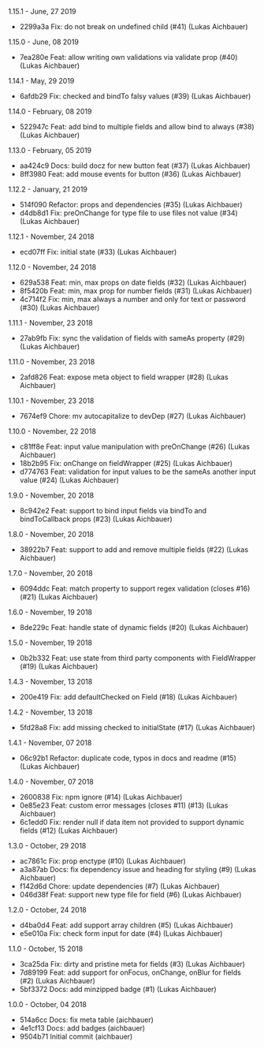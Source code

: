 1.15.1 - June, 27 2019

* 2299a3a Fix: do not break on undefined child (#41) (Lukas Aichbauer)

1.15.0 - June, 08 2019

* 7ea280e Feat: allow writing own validations via validate prop (#40) (Lukas Aichbauer)

1.14.1 - May, 29 2019

* 6afdb29 Fix: checked and bindTo falsy values (#39) (Lukas Aichbauer)

1.14.0 - February, 08 2019

* 522947c Feat: add bind to multiple fields and allow bind to always (#38) (Lukas Aichbauer)

1.13.0 - February, 05 2019

* aa424c9 Docs: build docz for new button feat (#37) (Lukas Aichbauer)
* 8ff3980 Feat: add mouse events for button (#36) (Lukas Aichbauer)

1.12.2 - January, 21 2019

* 514f090 Refactor: props and dependencies (#35) (Lukas Aichbauer)
* d4db8d1 Fix: preOnChange for type file to use files not value (#34) (Lukas Aichbauer)

1.12.1 - November, 24 2018

* ecd07ff Fix: initial state (#33) (Lukas Aichbauer)

1.12.0 - November, 24 2018

* 629a538 Feat: min, max props on date fields (#32) (Lukas Aichbauer)
* 8f5420b Feat: min, max prop for number fields (#31) (Lukas Aichbauer)
* 4c714f2 Fix: min, max always a number and only for text or password (#30) (Lukas Aichbauer)

1.11.1 - November, 23 2018

* 27ab9fb Fix: sync the validation of fields with sameAs property (#29) (Lukas Aichbauer)

1.11.0 - November, 23 2018

* 2afd826 Feat: expose meta object to field wrapper (#28) (Lukas Aichbauer)

1.10.1 - November, 23 2018

* 7674ef9 Chore: mv autocapitalize to devDep (#27) (Lukas Aichbauer)

1.10.0 - November, 22 2018

* c81ff8e Feat: input value manipulation with preOnChange (#26) (Lukas Aichbauer)
* 18b2b95 Fix: onChange on fieldWrapper (#25) (Lukas Aichbauer)
* d774763 Feat: validation for input values to be the sameAs another input value (#24) (Lukas Aichbauer)

1.9.0 - November, 20 2018

* 8c942e2 Feat: support to bind input fields via bindTo and bindToCallback props (#23) (Lukas Aichbauer)

1.8.0 - November, 20 2018

* 38922b7 Feat: support to add and remove multiple fields (#22) (Lukas Aichbauer)

1.7.0 - November, 20 2018

* 6094ddc Feat: match property to support regex validation (closes #16) (#21) (Lukas Aichbauer)

1.6.0 - November, 19 2018

* 8de229c Feat: handle state of dynamic fields (#20) (Lukas Aichbauer)

1.5.0 - November, 19 2018

* 0b2b332 Feat: use state from third party components with FieldWrapper (#19) (Lukas Aichbauer)

1.4.3 - November, 13 2018

* 200e419 Fix: add defaultChecked on Field (#18) (Lukas Aichbauer)

1.4.2 - November, 13 2018

* 5fd28a8 Fix: add missing checked to initialState (#17) (Lukas Aichbauer)

1.4.1 - November, 07 2018

* 06c92b1 Refactor: duplicate code, typos in docs and readme (#15) (Lukas Aichbauer)

1.4.0 - November, 07 2018

* 2600838 Fix: npm ignore (#14) (Lukas Aichbauer)
* 0e85e23 Feat: custom error messages (closes #11) (#13) (Lukas Aichbauer)
* 6c1edd0 Fix: render null if data item not provided to support dynamic fields (#12) (Lukas Aichbauer)

1.3.0 - October, 29 2018

* ac7861c Fix: prop enctype (#10) (Lukas Aichbauer)
* a3a87ab Docs: fix dependency issue and heading for styling (#9) (Lukas Aichbauer)
* f142d6d Chore: update dependencies (#7) (Lukas Aichbauer)
* 046d38f Feat: support new type file for field (#6) (Lukas Aichbauer)

1.2.0 - October, 24 2018

* d4ba0d4 Feat: add support array children (#5) (Lukas Aichbauer)
* e5e010a Fix: check form input for date (#4) (Lukas Aichbauer)

1.1.0 - October, 15 2018

* 3ca25da Fix: dirty and pristine meta for fields (#3) (Lukas Aichbauer)
* 7d89199 Feat: add support for onFocus, onChange, onBlur for fields (#2) (Lukas Aichbauer)
* 5bf3372 Docs: add minzipped badge (#1) (Lukas Aichbauer)

1.0.0 - October, 04 2018

* 514a6cc Docs: fix meta table (aichbauer)
* 4e1cf13 Docs: add badges (aichbauer)
* 9504b71 Initial commit (aichbauer)


